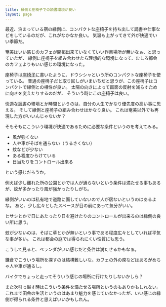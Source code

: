 ```yaml
---
title: 縁側と座椅子での読書環境が良い
layout: page
---
```

最近、泊まっている宿の縁側に、コンパクトな座椅子を持ち出して読書や仕事などをしているのだが、これがなかなか良い。
気温も上がってきて外が快適でいい季節だ。

奄美はいい感じのカフェが開拓出来ていなくていい作業場所が無いなぁ、と思っていたが、
縁側に座椅子を組み合わせたら理想的な環境になって、むしろ都会のカフェよりもいい感じの環境になった。

座椅子は[座椅子](https://karino2.github.io/RandomThoughts/%E5%BA%A7%E6%A4%85%E5%AD%90)に書いたように、ドウシシャという所のコンパクトな座椅子を使っている。
普通の座椅子だと取り回しがいまいちだと思うが、この座椅子はコンパクトで縁側との相性が良い。
太陽の向きによって画面の反射を減らすために向きを変えたりするのだが、
そういう時にこの座椅子は良い。

快適な読書の環境とか時間というのは、自分の人生でかなり優先度の高い事に思える。
そして縁側と座椅子の組み合わせはかなり良い。
これは奄美以外でも再現した方がいいんじゃないか？

そもそもにこういう環境が快適であるために必要な条件というのを考えてみる。

- 風が強くない
- 人や車がそばを通らない（うるさくない）
- 蚊などが少ない
- ある程度ひらけている
- 日当たりをコントロール出来る

という感じだろうか。

例えば少し離れた所の公園とかでは人が通らないという条件は満たせる事もあるが、蚊が多かったり風が強かったりしがち。

縁側がいいのは私有地で道路に面していないので人が居ないというのはあるよな。
あと、少し広々としたスペースが目の前にあって気分がいい。

ヒサシとかで日にあたったり日を避けたりのコントロールが出来るのは縁側の良い所に思う。

蚊が少ないのは、そばに草とかが無いという事である程度広々としていれば平気な事が多い。
これは都会の庭では得られにくい性質にも思う。

こうして見ると、ベランダがいい感じだと条件は満たせるかもなぁ。

鎌倉でこういう場所を探すのは結構難しいな。カフェの外の席などはあるがめちゃ人や車が通るし。

バイクでちょっと走ってそういう感じの場所に行けたりしないかしら？

また次引っ越す時はこういう条件を満たせる場所というのもありかもしれない。
これまで田舎の生活というのはあまり魅力を感じていなかったが、いい感じの縁側が得られる条件と思えばいいかもしれん。